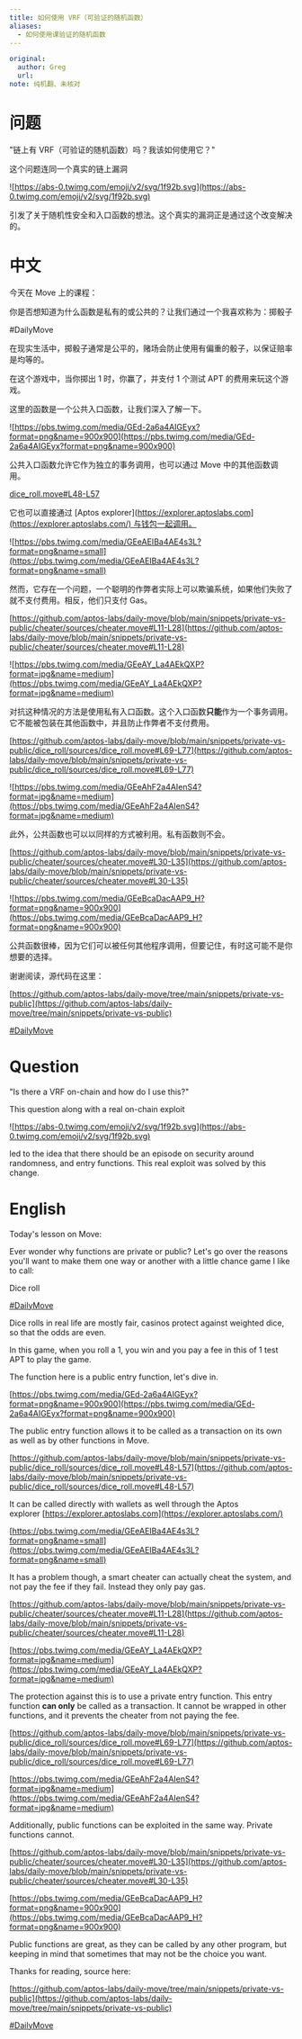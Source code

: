 ```yaml
---
title: 如何使用 VRF（可验证的随机函数）
aliases:
  - 如何使用课验证的随机函数
---
```

```yaml
original: 
  author: Greg
  url: 
note: 纯机翻、未核对
```

# 问题

"链上有 VRF（可验证的随机函数）吗？我该如何使用它？"

这个问题连同一个真实的链上漏洞

![https://abs-0.twimg.com/emoji/v2/svg/1f92b.svg](https://abs-0.twimg.com/emoji/v2/svg/1f92b.svg)

引发了关于随机性安全和入口函数的想法。这个真实的漏洞正是通过这个改变解决的。

# 中文

今天在 Move 上的课程：

你是否想知道为什么函数是私有的或公共的？让我们通过一个我喜欢称为：掷骰子

#DailyMove

在现实生活中，掷骰子通常是公平的，赌场会防止使用有偏重的骰子，以保证赔率是均等的。

在这个游戏中，当你掷出 $1$ 时，你赢了，并支付 $1$ 个测试 APT 的费用来玩这个游戏。

这里的函数是一个公共入口函数，让我们深入了解一下。

![https://pbs.twimg.com/media/GEd-2a6a4AIGEyx?format=png&name=900x900](https://pbs.twimg.com/media/GEd-2a6a4AIGEyx?format=png&name=900x900)

公共入口函数允许它作为独立的事务调用，也可以通过 Move 中的其他函数调用。

[dice_roll.move#L48-L57](https://github.com/aptos-labs/daily-move/blob/main/snippets/private-vs-public/dice_roll/sources/dice_roll.move#L48-L57)

它也可以直接通过 [Aptos explorer](https://explorer.aptoslabs.com](https://explorer.aptoslabs.com/) 与钱包一起调用。

![https://pbs.twimg.com/media/GEeAEIBa4AE4s3L?format=png&name=small](https://pbs.twimg.com/media/GEeAEIBa4AE4s3L?format=png&name=small)

然而，它存在一个问题，一个聪明的作弊者实际上可以欺骗系统，如果他们失败了就不支付费用。相反，他们只支付 Gas。

[https://github.com/aptos-labs/daily-move/blob/main/snippets/private-vs-public/cheater/sources/cheater.move#L11-L28](https://github.com/aptos-labs/daily-move/blob/main/snippets/private-vs-public/cheater/sources/cheater.move#L11-L28)

![https://pbs.twimg.com/media/GEeAY_La4AEkQXP?format=jpg&name=medium](https://pbs.twimg.com/media/GEeAY_La4AEkQXP?format=jpg&name=medium)

对抗这种情况的方法是使用私有入口函数。这个入口函数**只能**作为一个事务调用。它不能被包装在其他函数中，并且防止作弊者不支付费用。

[https://github.com/aptos-labs/daily-move/blob/main/snippets/private-vs-public/dice_roll/sources/dice_roll.move#L69-L77](https://github.com/aptos-labs/daily-move/blob/main/snippets/private-vs-public/dice_roll/sources/dice_roll.move#L69-L77)

![https://pbs.twimg.com/media/GEeAhF2a4AIenS4?format=jpg&name=medium](https://pbs.twimg.com/media/GEeAhF2a4AIenS4?format=jpg&name=medium)

此外，公共函数也可以以同样的方式被利用。私有函数则不会。

[https://github.com/aptos-labs/daily-move/blob/main/snippets/private-vs-public/cheater/sources/cheater.move#L30-L35](https://github.com/aptos-labs/daily-move/blob/main/snippets/private-vs-public/cheater/sources/cheater.move#L30-L35)

![https://pbs.twimg.com/media/GEeBcaDacAAP9_H?format=png&name=900x900](https://pbs.twimg.com/media/GEeBcaDacAAP9_H?format=png&name=900x900)

公共函数很棒，因为它们可以被任何其他程序调用，但要记住，有时这可能不是你想要的选择。

谢谢阅读，源代码在这里：

[https://github.com/aptos-labs/daily-move/tree/main/snippets/private-vs-public](https://github.com/aptos-labs/daily-move/tree/main/snippets/private-vs-public)

[#DailyMove](https://twitter.com/hashtag/DailyMove?src=hashtag_click)


# Question

"Is there a VRF on-chain and how do I use this?"

This question along with a real on-chain exploit

![https://abs-0.twimg.com/emoji/v2/svg/1f92b.svg](https://abs-0.twimg.com/emoji/v2/svg/1f92b.svg)

led to the idea that there should be an episode on security around randomness, and entry functions. This real exploit was solved by this change.

# English

Today's lesson on Move:

Ever wonder why functions are private or public? Let's go over the reasons you'll want to make them one way or another with a little chance game I like to call:

Dice roll

[#DailyMove](https://twitter.com/hashtag/DailyMove?src=hashtag_click)

Dice rolls in real life are mostly fair, casinos protect against weighted dice, so that the odds are even.

In this game, when you roll a 1, you win and you pay a fee in this of 1 test APT to play the game.

The function here is a public entry function, let's dive in.

[https://pbs.twimg.com/media/GEd-2a6a4AIGEyx?format=png&name=900x900](https://pbs.twimg.com/media/GEd-2a6a4AIGEyx?format=png&name=900x900)

The public entry function allows it to be called as a transaction on its own as well as by other functions in Move.

[](https://t.co/owaKJYBxbx)[https://github.com/aptos-labs/daily-move/blob/main/snippets/private-vs-public/dice_roll/sources/dice_roll.move#L48-L57](https://github.com/aptos-labs/daily-move/blob/main/snippets/private-vs-public/dice_roll/sources/dice_roll.move#L48-L57)

It can be called directly with wallets as well through the Aptos explorer [](https://t.co/dmoq5t4Oeg)[https://explorer.aptoslabs.com](https://explorer.aptoslabs.com/)

[https://pbs.twimg.com/media/GEeAEIBa4AE4s3L?format=png&name=small](https://pbs.twimg.com/media/GEeAEIBa4AE4s3L?format=png&name=small)

It has a problem though, a smart cheater can actually cheat the system, and not pay the fee if they fail. Instead they only pay gas.

[](https://t.co/1jswVbys8f)[https://github.com/aptos-labs/daily-move/blob/main/snippets/private-vs-public/cheater/sources/cheater.move#L11-L28](https://github.com/aptos-labs/daily-move/blob/main/snippets/private-vs-public/cheater/sources/cheater.move#L11-L28)

[https://pbs.twimg.com/media/GEeAY_La4AEkQXP?format=jpg&name=medium](https://pbs.twimg.com/media/GEeAY_La4AEkQXP?format=jpg&name=medium)

The protection against this is to use a private entry function. This entry function **can only** be called as a transaction. It cannot be wrapped in other functions, and it prevents the cheater from not paying the fee.

[](https://t.co/8XdtJbOzqr)[https://github.com/aptos-labs/daily-move/blob/main/snippets/private-vs-public/dice_roll/sources/dice_roll.move#L69-L77](https://github.com/aptos-labs/daily-move/blob/main/snippets/private-vs-public/dice_roll/sources/dice_roll.move#L69-L77)

[https://pbs.twimg.com/media/GEeAhF2a4AIenS4?format=jpg&name=medium](https://pbs.twimg.com/media/GEeAhF2a4AIenS4?format=jpg&name=medium)

Additionally, public functions can be exploited in the same way. Private functions cannot.

[](https://t.co/pQWAhickFm)[https://github.com/aptos-labs/daily-move/blob/main/snippets/private-vs-public/cheater/sources/cheater.move#L30-L35](https://github.com/aptos-labs/daily-move/blob/main/snippets/private-vs-public/cheater/sources/cheater.move#L30-L35)

[https://pbs.twimg.com/media/GEeBcaDacAAP9_H?format=png&name=900x900](https://pbs.twimg.com/media/GEeBcaDacAAP9_H?format=png&name=900x900)

Public functions are great, as they can be called by any other program, but keeping in mind that sometimes that may not be the choice you want.

Thanks for reading, source here:

[](https://t.co/xEhxXrEO7J)[https://github.com/aptos-labs/daily-move/tree/main/snippets/private-vs-public](https://github.com/aptos-labs/daily-move/tree/main/snippets/private-vs-public)

[#DailyMove](https://twitter.com/hashtag/DailyMove?src=hashtag_click)

